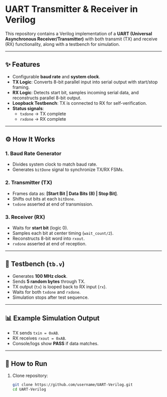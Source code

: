 # UART Transmitter & Receiver in Verilog

This repository contains a Verilog implementation of a **UART (Universal Asynchronous Receiver/Transmitter)** with both transmit (TX) and receive (RX) functionality, along with a testbench for simulation.

---

## ✨ Features
- Configurable **baud rate** and **system clock**.
- **TX Logic**: Converts 8-bit parallel input into serial output with start/stop framing.
- **RX Logic**: Detects start bit, samples incoming serial data, and reconstructs parallel 8-bit output.
- **Loopback Testbench**: TX is connected to RX for self-verification.
- **Status signals**:
  - `txdone` → TX complete  
  - `rxdone` → RX complete  

---

## ⚙️ How It Works

### 1. Baud Rate Generator
- Divides system clock to match baud rate.  
- Generates `bitDone` signal to synchronize TX/RX FSMs.  

### 2. Transmitter (TX)
- Frames data as: **[Start Bit | Data Bits (8) | Stop Bit]**.  
- Shifts out bits at each `bitDone`.  
- `txdone` asserted at end of transmission.  

### 3. Receiver (RX)
- Waits for **start bit** (logic 0).  
- Samples each bit at center timing (`wait_count/2`).  
- Reconstructs 8-bit word into `rxout`.  
- `rxdone` asserted at end of reception.  

---

## 🧪 Testbench (`tb.v`)
- Generates **100 MHz clock**.  
- Sends **5 random bytes** through TX.  
- TX output (`tx`) is looped back to RX input (`rx`).  
- Waits for both `txdone` and `rxdone`.  
- Simulation stops after test sequence.  

---

## 📊 Example Simulation Output
- TX sends `txin = 0xAB`.  
- RX receives `rxout = 0xAB`.  
- Console/logs show **PASS** if data matches.  

---

## 🚀 How to Run
1. Clone repository:
   ```bash
   git clone https://github.com/username/UART-Verilog.git
   cd UART-Verilog



